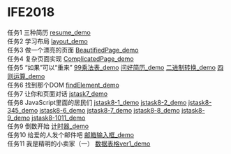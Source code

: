 # IFE2018
任务1 三种简历
 [resume_demo](https://levinharris.github.io/IFE2018/Resume/resume.html)   
任务2 学习布局
 [layout_demo](https://levinharris.github.io/IFE2018/Layout/layout.html)   
任务3 做一个漂亮的页面
 [BeautifiedPage_demo](https://levinharris.github.io/IFE2018/Beautifiedpage/beautifiedpage.html)   
任务4 复杂页面实现
 [ComplicatedPage_demo](https://levinharris.github.io/IFE2018/ComplicatedPage/complicatedpage.html)  
任务5 “如果”可以“重来”
 [99乘法表_demo](https://levinharris.github.io/IFE2018/FirstJS/99multiplicationTable.html)  [问好简历_demo](https://levinharris.github.io/IFE2018/FirstJS/greetingResume.html)  [二进制转换_demo](https://levinharris.github.io/IFE2018/FirstJS/ConvertToBinarySystem.html)  [四则运算_demo](https://levinharris.github.io/IFE2018/FirstJS/arithmetic.html)  
 任务6 找到那个DOM
 [findElement_demo](https://levinharris.github.io/IFE2018/FirstJS/findElement.html)  
 任务7 让你和页面对话
 [jstask7_demo](https://levinharris.github.io/IFE2018/JStask7/JStask7.html)  
 任务8 JavaScript里面的居民们
 [jstask8-1_demo](https://levinharris.github.io/IFE2018/JStask8/JStask8-1.html)  [jstask8-2_demo](https://levinharris.github.io/IFE2018/JStask8/JStask8-2.html)  [jstask8-345_demo](https://levinharris.github.io/IFE2018/JStask8/JStask8-345.html)  [jstask8-6_demo](https://levinharris.github.io/IFE2018/JStask8/JStask8-6.html)  [jstask8-7_demo](https://levinharris.github.io/IFE2018/JStask8/JStask8-7.html)  [jstask8-8_demo](https://levinharris.github.io/IFE2018/JStask8/JStask8-8.html)  [jstask8-9_demo](https://levinharris.github.io/IFE2018/JStask8/JStask8-9.html)  [jstask8-1011_demo](https://levinharris.github.io/IFE2018/JStask8/JStask8-1011.html)        
 任务9 倒数开始 
 [计时器_demo](https://levinharris.github.io/IFE2018/JStask9/JStask9.html)   
 任务10 给爱的人发个邮件吧
 [邮箱输入框_demo](https://levinharris.github.io/IFE2018/JStask10/JStask10.html)   
 任务11 我是精明的小卖家（一）
 [数据表格ver1_demo](https://levinharris.github.io/IFE2018/JStask11/JStask11.html)